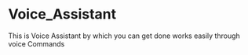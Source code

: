 # Voice_Assistant
This is Voice Assistant by which you can get done works easily through voice Commands